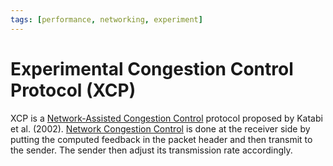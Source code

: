 ```yaml
---
tags: [performance, networking, experiment]
---
```


# Experimental Congestion Control Protocol (XCP)

XCP is a [Network-Assisted Congestion Control](202304261755.md) protocol
proposed by Katabi et al. (2002). [Network Congestion Control](202304261436.md)
is done at the receiver side by putting the computed feedback in the packet
header and then transmit to the sender. The sender then adjust its transmission
rate accordingly.
